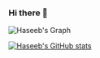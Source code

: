 ### Hi there 👋

![Haseeb's Graph](http://github-profile-summary-cards.vercel.app/api/cards/profile-details?username=Haseebae&theme=transparent)

[![Haseeb's GitHub stats](https://github-readme-stats.vercel.app/api?username=Haseebae)](https://github.com/anuraghazra/github-readme-stats)
<!--
**Haseebae/Haseebae** is a ✨ _special_ ✨ repository because its `README.md` (this file) appears on your GitHub profile.

Here are some ideas to get you started:

- 🔭 I’m currently working on ...
- 🌱 I’m currently learning ...
- 👯 I’m looking to collaborate on ...
- 🤔 I’m looking for help with ...
- 💬 Ask me about ...
- 📫 How to reach me: ...
- 😄 Pronouns: ...
- ⚡ Fun fact: ...
-->
